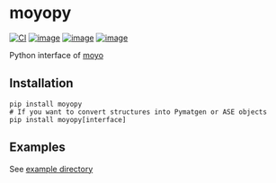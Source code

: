 # moyopy

[![CI](https://github.com/spglib/moyo/actions/workflows/ci-python.yaml/badge.svg)](https://github.com/spglib/moyo/actions/workflows/ci-python.yaml)
[![image](https://img.shields.io/pypi/l/moyopy.svg)](https://pypi.python.org/pypi/moyopy)
[![image](https://img.shields.io/pypi/v/moyopy.svg)](https://pypi.python.org/pypi/moyopy)
[![image](https://img.shields.io/pypi/pyversions/moyopy.svg)](https://pypi.python.org/pypi/moyopy)

Python interface of [moyo](https://github.com/spglib/moyo)

## Installation

```shell
pip install moyopy
# If you want to convert structures into Pymatgen or ASE objects
pip install moyopy[interface]
```

## Examples

See [example directory](examples)

